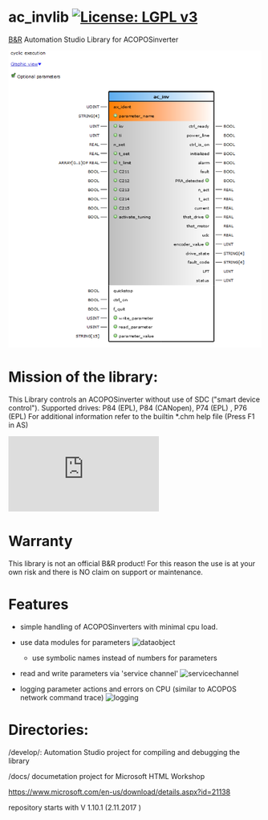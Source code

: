 # ac_invlib [![License: LGPL v3](https://img.shields.io/badge/License-LGPL%20v3-blue.svg)](https://www.gnu.org/licenses/lgpl-3.0)
[B&amp;R](https://www.br-automation.com) Automation Studio Library for ACOPOSinverter

![ac_inv()](https://github.com/hilch/ac_invlib/blob/master/Screenshot1.PNG)


# Mission of the library:

This Library controls an ACOPOSinverter without use of SDC ("smart device control"). Supported drives: P84 (EPL), P84 (CANopen), P74 (EPL) , P76 (EPL)
For additional information refer to the builtin *.chm help file (Press F1 in AS)

![Online-help](https://github.com/hilch/ac_invlib/tree/master/develop/Logical/Libraries/ac_invlib/Help/Libac_invlib.chm)

# Warranty

This library is not an official B&amp;R product! For this reason the use is at your own risk and there is NO claim on support or maintenance.

# Features
* simple handling of ACOPOSinverters with minimal cpu load.
* use data modules for parameters ![dataobject](https://github.com/hilch/ac_invlib/blob/master/docs/sample_data_object.jpg)
  * use symbolic names instead of numbers for parameters
* read and write parameters via 'service channel' ![servicechannel](https://github.com/hilch/ac_invlib/blob/master/docs/service_channel.PNG)

* logging parameter actions and errors on CPU (similar to ACOPOS network command trace) ![logging](https://github.com/hilch/ac_invlib/blob/master/docs/logging_import2.jpg)

# Directories:

/develop/:
Automation Studio project for compiling and debugging the library

/docs/
documetation project for Microsoft HTML Workshop

https://www.microsoft.com/en-us/download/details.aspx?id=21138


repository starts with V 1.10.1 (2.11.2017 )


